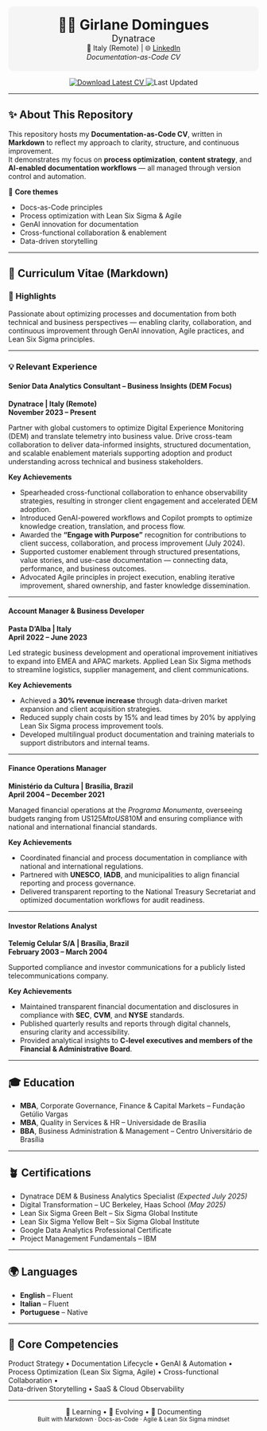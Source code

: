 <!-- ========================================================= -->
<!-- 📘 Girlane Domingues – Documentation-as-Code CV           -->
<!-- ========================================================= -->

<p align="center" style="background:#f5f5f5;padding:20px;border-radius:10px;">
  <b style="font-size:28px;">👩‍💻 Girlane Domingues</b><br/>
  <span style="font-size:18px;">Dynatrace</span><br/>
  <span>📍 Italy (Remote) | 🌐 <a href="https://www.linkedin.com/in/girlane-domingues/">LinkedIn</a></span><br/>
  <em>Documentation-as-Code CV</em>
</p>

<p align="center">
  <a href="https://github.com/GirlaneSD/gi-cv/releases/latest/download/Girlane_Domingues_CV.pdf">
    <img src="https://img.shields.io/badge/Download%20Latest%20CV-PDF-blue?style=flat-square&logo=adobeacrobatreader" alt="Download Latest CV">
  </a>
  <img src="https://img.shields.io/github/last-commit/GirlaneSD/gi-cv?label=Last%20Updated&style=flat-square" alt="Last Updated">
</p>

---

## ✨ About This Repository

This repository hosts my **Documentation-as-Code CV**, written in **Markdown** to reflect my approach to clarity, structure, and continuous improvement.  
It demonstrates my focus on **process optimization**, **content strategy**, and **AI-enabled documentation workflows** — all managed through version control and automation.

🧩 **Core themes**
- Docs-as-Code principles  
- Process optimization with Lean Six Sigma & Agile  
- GenAI innovation for documentation  
- Cross-functional collaboration & enablement  
- Data-driven storytelling  

---

## 💼 Curriculum Vitae (Markdown)

### 🧭 Highlights
Passionate about optimizing processes and documentation from both technical and business perspectives — enabling clarity, collaboration, and continuous improvement through GenAI innovation, Agile practices, and Lean Six Sigma principles.

---

### 💡 Relevant Experience

#### **Senior Data Analytics Consultant – Business Insights (DEM Focus)**  
**Dynatrace | Italy (Remote)**  
**November 2023 – Present**

Partner with global customers to optimize Digital Experience Monitoring (DEM) and translate telemetry into business value. Drive cross-team collaboration to deliver data-informed insights, structured documentation, and scalable enablement materials supporting adoption and product understanding across technical and business stakeholders.

**Key Achievements**
- Spearheaded cross-functional collaboration to enhance observability strategies, resulting in stronger client engagement and accelerated DEM adoption.  
- Introduced GenAI-powered workflows and Copilot prompts to optimize knowledge creation, translation, and process flow.  
- Awarded the **“Engage with Purpose”** recognition for contributions to client success, collaboration, and process improvement (July 2024).  
- Supported customer enablement through structured presentations, value stories, and use-case documentation — connecting data, performance, and business outcomes.  
- Advocated Agile principles in project execution, enabling iterative improvement, shared ownership, and faster knowledge dissemination.  

---

#### **Account Manager & Business Developer**  
**Pasta D’Alba | Italy**  
**April 2022 – June 2023**

Led strategic business development and operational improvement initiatives to expand into EMEA and APAC markets. Applied Lean Six Sigma methods to streamline logistics, supplier management, and client communications.

**Key Achievements**
- Achieved a **30% revenue increase** through data-driven market expansion and client acquisition strategies.  
- Reduced supply chain costs by 15% and lead times by 20% by applying Lean Six Sigma process improvement tools.  
- Developed multilingual product documentation and training materials to support distributors and internal teams.  

---

#### **Finance Operations Manager**  
**Ministério da Cultura | Brasília, Brazil**  
**April 2004 – December 2021**

Managed financial operations at the *Programa Monumenta*, overseeing budgets ranging from US$125M to US$810M and ensuring compliance with national and international financial standards.  

**Key Achievements**
- Coordinated financial and process documentation in compliance with national and international regulations.  
- Partnered with **UNESCO**, **IADB**, and municipalities to align financial reporting and process governance.  
- Delivered transparent reporting to the National Treasury Secretariat and optimized documentation workflows for audit readiness.  

---

#### **Investor Relations Analyst**  
**Telemig Celular S/A | Brasília, Brazil**  
**February 2003 – March 2004**

Supported compliance and investor communications for a publicly listed telecommunications company.  

**Key Achievements**
- Maintained transparent financial documentation and disclosures in compliance with **SEC**, **CVM**, and **NYSE** standards.  
- Published quarterly results and reports through digital channels, ensuring clarity and accessibility.  
- Provided analytical insights to **C-level executives and members of the Financial & Administrative Board**.  

---

## 🎓 Education

- **MBA**, Corporate Governance, Finance & Capital Markets – Fundação Getúlio Vargas  
- **MBA**, Quality in Services & HR – Universidade de Brasília  
- **BBA**, Business Administration & Management – Centro Universitário de Brasília  

---

## 🪴 Certifications

- Dynatrace DEM & Business Analytics Specialist *(Expected July 2025)*  
- Digital Transformation – UC Berkeley, Haas School *(May 2025)*  
- Lean Six Sigma Green Belt – Six Sigma Global Institute  
- Lean Six Sigma Yellow Belt – Six Sigma Global Institute  
- Google Data Analytics Professional Certificate  
- Project Management Fundamentals – IBM  

---

## 🌍 Languages

- **English** – Fluent  
- **Italian** – Fluent  
- **Portuguese** – Native  

---

## 🧠 Core Competencies

Product Strategy • Documentation Lifecycle • GenAI & Automation •  
Process Optimization (Lean Six Sigma, Agile) • Cross-functional Collaboration •  
Data-driven Storytelling • SaaS & Cloud Observability  

---

<p align="center">
  🧠 Learning • 🔁 Evolving • 📝 Documenting<br/>
  <sub>Built with Markdown · Docs-as-Code · Agile & Lean Six Sigma mindset</sub>
</p>
